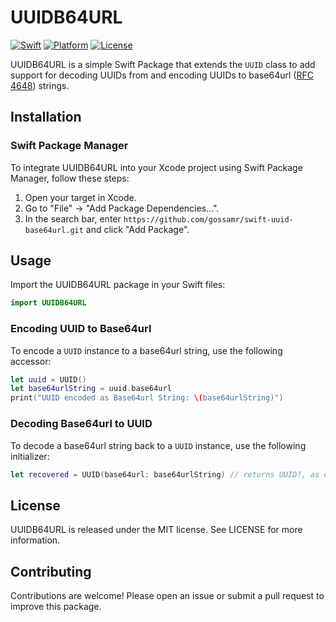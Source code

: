 # UUIDB64URL

[![Swift](https://img.shields.io/badge/swift-5-blue.svg)](https://swift.org)
[![Platform](https://img.shields.io/badge/platform-iOS%20%7C%20macOS%20%7C%20tvOS%20%7C%20watchOS-lightgray.svg)](https://developer.apple.com/swift/)
[![License](https://img.shields.io/badge/license-MIT-green.svg)](LICENSE)

UUIDB64URL is a simple Swift Package that extends the `UUID` class to add support for decoding UUIDs from and encoding UUIDs to base64url ([RFC 4648](https://datatracker.ietf.org/doc/html/rfc4648)) strings.

## Installation

### Swift Package Manager

To integrate UUIDB64URL into your Xcode project using Swift Package Manager, follow these steps:

1. Open your target in Xcode.
2. Go to "File" -> "Add Package Dependencies...".
3. In the search bar, enter `https://github.com/gossamr/swift-uuid-base64url.git` and click "Add Package".

## Usage

Import the UUIDB64URL package in your Swift files:

```swift
import UUIDB64URL
```

### Encoding UUID to Base64url

To encode a `UUID` instance to a base64url string, use the following accessor:

```swift
let uuid = UUID()
let base64urlString = uuid.base64url
print("UUID encoded as Base64url String: \(base64urlString)")
```

### Decoding Base64url to UUID

To decode a base64url string back to a `UUID` instance, use the following initializer:

```swift
let recovered = UUID(base64url: base64urlString) // returns UUID?, as decoding can fail
```

## License

UUIDB64URL is released under the MIT license. See LICENSE for more information.

## Contributing
Contributions are welcome! Please open an issue or submit a pull request to improve this package.

